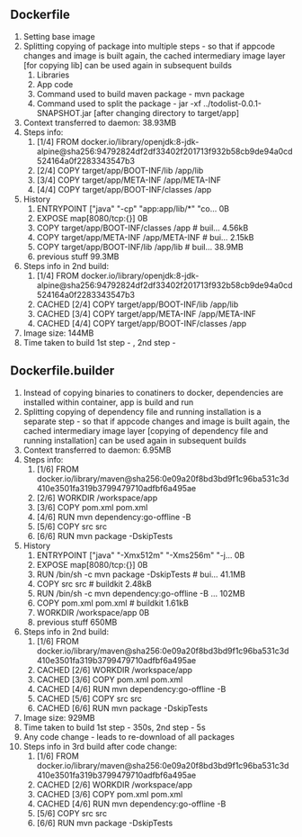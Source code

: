 ## Dockerfile
1. Setting base image
2. Splitting copying of package into multiple steps - so that if appcode changes and image is built again, 
    the cached intermediary image layer [for copying lib] can be used again in subsequent builds
    1. Libraries
    2. App code 
    3. Command used to build maven package - mvn package
    4. Command used to split the package - jar -xf ../todolist-0.0.1-SNAPSHOT.jar [after changing directory to target/app]
3. Context transferred to daemon: 38.93MB
4. Steps info:
    1. [1/4] FROM docker.io/library/openjdk:8-jdk-alpine@sha256:94792824df2df33402f201713f932b58cb9de94a0cd524164a0f2283343547b3
    2. [2/4] COPY target/app/BOOT-INF/lib /app/lib
    3. [3/4] COPY target/app/META-INF /app/META-INF
    4. [4/4] COPY target/app/BOOT-INF/classes /app
5. History
    1. ENTRYPOINT ["java" "-cp" "app:app/lib/*" "co…   0B
    2. EXPOSE map[8080/tcp:{}]                         0B
    3. COPY target/app/BOOT-INF/classes /app # buil…   4.56kB
    4. COPY target/app/META-INF /app/META-INF # bui…   2.15kB
    5. COPY target/app/BOOT-INF/lib /app/lib # buil…   38.9MB
    6. previous stuff  99.3MB 
6. Steps info in 2nd build:
    1. [1/4] FROM docker.io/library/openjdk:8-jdk-alpine@sha256:94792824df2df33402f201713f932b58cb9de94a0cd524164a0f2283343547b3 
    2. CACHED [2/4] COPY target/app/BOOT-INF/lib /app/lib
    3. CACHED [3/4] COPY target/app/META-INF /app/META-INF
    4. CACHED [4/4] COPY target/app/BOOT-INF/classes /app
7. Image size: 144MB
8. Time taken to build 1st step - , 2nd step - 

## Dockerfile.builder
1. Instead of copying binaries to conatiners to docker, dependencies are installed within container, app is build and run
2. Splitting copying of dependency file and running installation is a separate step - so that if appcode changes and image is built again, 
    the cached intermediary image layer [copying of dependency file and running installation] can be used again in subsequent builds
3. Context transferred to daemon: 6.95MB
4. Steps info:
    1. [1/6] FROM docker.io/library/maven@sha256:0e09a20f8bd3bd9f1c96ba531c3d410e3501fa319b3799479710adfbf6a495ae
    2. [2/6] WORKDIR /workspace/app
    3. [3/6] COPY pom.xml pom.xml
    4. [4/6] RUN mvn dependency:go-offline -B
    5. [5/6] COPY src src
    6. [6/6] RUN mvn package -DskipTests
5. History
    1. ENTRYPOINT ["java" "-Xmx512m" "-Xms256m" "-j…   0B
    2. EXPOSE map[8080/tcp:{}]                         0B
    3. RUN /bin/sh -c mvn package -DskipTests # bui…   41.1MB
    4. COPY src src # buildkit                         2.48kB
    5. RUN /bin/sh -c mvn dependency:go-offline -B …   102MB
    6. COPY pom.xml pom.xml # buildkit                 1.61kB
    7. WORKDIR /workspace/app                          0B
    8. previous stuff  650MB 
6. Steps info in 2nd build:
    1. [1/6] FROM docker.io/library/maven@sha256:0e09a20f8bd3bd9f1c96ba531c3d410e3501fa319b3799479710adfbf6a495ae
    2. CACHED [2/6] WORKDIR /workspace/app
    3. CACHED [3/6] COPY pom.xml pom.xml
    4. CACHED [4/6] RUN mvn dependency:go-offline -B
    5. CACHED [5/6] COPY src src
    6. CACHED [6/6] RUN mvn package -DskipTests
7. Image size: 929MB
8. Time taken to build 1st step - 350s, 2nd step - 5s
9. Any code change - leads to re-download of all packages
10. Steps info in 3rd build after code change:
    1. [1/6] FROM docker.io/library/maven@sha256:0e09a20f8bd3bd9f1c96ba531c3d410e3501fa319b3799479710adfbf6a495ae
    2. CACHED [2/6] WORKDIR /workspace/app
    3. CACHED [3/6] COPY pom.xml pom.xml
    4. CACHED [4/6] RUN mvn dependency:go-offline -B
    5. [5/6] COPY src src
    6. [6/6] RUN mvn package -DskipTests


